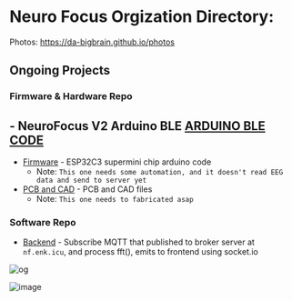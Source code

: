# Neuro Focus Orgization Directory:
Photos: https://da-bigbrain.github.io/photos

## Ongoing Projects
### Firmware & Hardware Repo
## - NeuroFocus V2 Arduino BLE [ARDUINO BLE CODE](https://github.com/da-bigbrain/neurofocus_v2)
- [Firmware](https://github.com/da-bigbrain/esp32_c3_mqtt) - ESP32C3 supermini chip arduino code
  - Note: `This one needs some automation, and it doesn't read EEG data and send to server yet`
- [PCB and CAD](https://github.com/da-bigbrain/cad) - PCB and CAD files
  - Note: `This one needs to fabricated asap`

### Software Repo

- [Backend](https://github.com/da-bigbrain/nf_backend_mqtt_featured_with_esp32) - Subscribe MQTT that published to broker server at `nf.enk.icu`, and process fft(), emits to frontend using socket.io








<!--

**Here are some ideas to get you started:**

🙋‍♀️ A short introduction - what is your organization all about?
🌈 Contribution guidelines - how can the community get involved?
👩‍💻 Useful resources - where can the community find your docs? Is there anything else the community should know?
🍿 Fun facts - what does your team eat for breakfast?
🧙 Remember, you can do mighty things with the power of [Markdown](https://docs.github.com/github/writing-on-github/getting-started-with-writing-and-formatting-on-github/basic-writing-and-formatting-syntax)
-->
![og](https://github.com/user-attachments/assets/ea886c5e-c19a-48fe-8656-f74670de57e0)


![image](https://github.com/user-attachments/assets/61a96aca-d341-4921-af22-ef3519fe8287)
